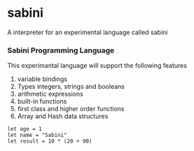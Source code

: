 # sabini
A interpreter for an experimental language called sabini

### Sabini Programming Language
This experimantal language will support the following features
1. variable bindings
2. Types integers, strings and booleans
3. arithmetic expressions
4. built-in functions
5. first class and higher order functions
6. Array and Hash data structures

```
let age = 1
let name = "Sabini"
let result = 10 * (20 + 90)
```
